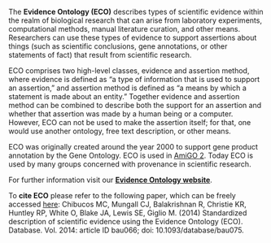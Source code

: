 The **Evidence Ontology (ECO)** describes types of scientific evidence within the realm of biological research that can arise from laboratory experiments, computational methods, manual literature curation, and other means. Researchers can use these types of evidence to support assertions about things (such as scientific conclusions, gene annotations, or other statements of fact) that result from scientific research.

ECO comprises two high-level classes, evidence and assertion method, where evidence is defined as “a type of information that is used to support an assertion,” and assertion method is defined as “a means by which a statement is made about an entity.” Together evidence and assertion method can be combined to describe both the support for an assertion and whether that assertion was made by a human being or a computer. However, ECO can not be used to make the assertion itself; for that, one would use another ontology, free text description, or other means.

ECO was originally created around the year 2000 to support gene product annotation by the Gene Ontology. ECO is used in [AmiGO 2](http://amigo2.berkeleybop.org/cgi-bin/amigo2/amigo). Today ECO is used by many groups concerned with provenance in scientific research.

For further information visit our **[Evidence Ontology website](http://www.evidenceontology.org/)**.

To **cite ECO** please refer to the following paper, which can be freely accessed [here](http://database.oxfordjournals.org/content/2014/bau075.long):
Chibucos MC, Mungall CJ, Balakrishnan R, Christie KR, Huntley RP, White O, Blake JA, Lewis SE, Giglio M. (2014) Standardized description of scientific evidence using the Evidence Ontology (ECO). Database. Vol. 2014: article ID bau066; doi: 10.1093/database/bau075.